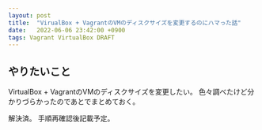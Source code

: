 ```yaml
---
layout: post
title:  "VirualBox + VagrantのVMのディスクサイズを変更するのにハマった話"
date:   2022-06-06 23:42:00 +0900
tags: Vagrant VirtualBox DRAFT
---
```


## やりたいこと

VirtualBox + VagrantのVMのディスクサイズを変更したい。
色々調べたけど分かりづらかったのであとでまとめておく。

解決済。
手順再確認後記載予定。
